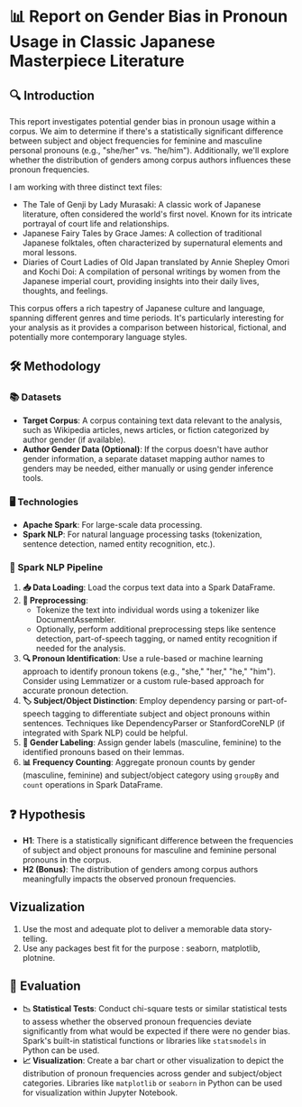 # 📊 Report on Gender Bias in Pronoun Usage in Classic Japanese Masterpiece Literature


## 🔍 Introduction

This report investigates potential gender bias in pronoun usage within a corpus. We aim to determine if there's a statistically significant difference between subject and object frequencies for feminine and masculine personal pronouns (e.g., "she/her" vs. "he/him"). Additionally, we'll explore whether the distribution of genders among corpus authors influences these pronoun frequencies.

I am working with three distinct text files:

- The Tale of Genji by Lady Murasaki: A classic work of Japanese literature, often considered the world's first novel. Known for its intricate portrayal of court life and relationships.
- Japanese Fairy Tales by Grace James: A collection of traditional Japanese folktales, often characterized by supernatural elements and moral lessons.
- Diaries of Court Ladies of Old Japan translated by Annie Shepley Omori and Kochi Doi: A compilation of personal writings by women from the Japanese imperial court, providing insights into their daily lives, thoughts, and feelings.

This corpus offers a rich tapestry of Japanese culture and language, spanning different genres and time periods. It's particularly interesting for your analysis as it provides a comparison between historical, fictional, and potentially more contemporary language styles.
## 🛠️ Methodology

### 📚 Datasets

- **Target Corpus**: A corpus containing text data relevant to the analysis, such as Wikipedia articles, news articles, or fiction categorized by author gender (if available).
- **Author Gender Data (Optional)**: If the corpus doesn't have author gender information, a separate dataset mapping author names to genders may be needed, either manually or using gender inference tools.

### 🖥️ Technologies

- **Apache Spark**: For large-scale data processing.
- **Spark NLP**: For natural language processing tasks (tokenization, sentence detection, named entity recognition, etc.).

### 🔄 Spark NLP Pipeline

1. **📥 Data Loading**: Load the corpus text data into a Spark DataFrame.
2. **📝 Preprocessing**:
   - Tokenize the text into individual words using a tokenizer like DocumentAssembler.
   - Optionally, perform additional preprocessing steps like sentence detection, part-of-speech tagging, or named entity recognition if needed for the analysis.
3. **🔍 Pronoun Identification**: Use a rule-based or machine learning approach to identify pronoun tokens (e.g., "she," "her," "he," "him"). Consider using Lemmatizer or a custom rule-based approach for accurate pronoun detection.
4. **🏷️ Subject/Object Distinction**: Employ dependency parsing or part-of-speech tagging to differentiate subject and object pronouns within sentences. Techniques like DependencyParser or StanfordCoreNLP (if integrated with Spark NLP) could be helpful.
5. **🧩 Gender Labeling**: Assign gender labels (masculine, feminine) to the identified pronouns based on their lemmas.
6. **📊 Frequency Counting**: Aggregate pronoun counts by gender (masculine, feminine) and subject/object category using `groupBy` and `count` operations in Spark DataFrame.

## ❓ Hypothesis

- **H1**: There is a statistically significant difference between the frequencies of subject and object pronouns for masculine and feminine personal pronouns in the corpus.
- **H2 (Bonus)**: The distribution of genders among corpus authors meaningfully impacts the observed pronoun frequencies.

## Vizualization
1. Use the most and adequate plot to deliver a memorable data story-telling.
2. Use any packages best fit for the purpose : seaborn, matplotlib, plotnine.

## 🧪 Evaluation

- **📉 Statistical Tests**: Conduct chi-square tests or similar statistical tests to assess whether the observed pronoun frequencies deviate significantly from what would be expected if there were no gender bias. Spark's built-in statistical functions or libraries like `statsmodels` in Python can be used.
- **📈 Visualization**: Create a bar chart or other visualization to depict the distribution of pronoun frequencies across gender and subject/object categories. Libraries like `matplotlib` or `seaborn` in Python can be used for visualization within Jupyter Notebook.

